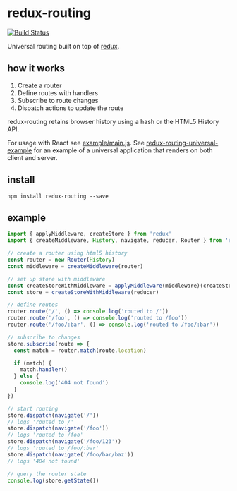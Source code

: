 # redux-routing

[![Build Status](https://travis-ci.org/callum/redux-routing.svg)](https://travis-ci.org/callum/redux-routing)

Universal routing built on top of [redux](https://github.com/rackt/redux).

## how it works

1. Create a router
2. Define routes with handlers
3. Subscribe to route changes
4. Dispatch actions to update the route

redux-routing retains browser history using a hash or the HTML5 History API.

For usage with React see [example/main.js](example/main.js). See [redux-routing-universal-example](https://github.com/callum/redux-routing-universal-example) for an example of a universal application that renders on both client and server.

## install

```
npm install redux-routing --save
```

## example

```js
import { applyMiddleware, createStore } from 'redux'
import { createMiddleware, History, navigate, reducer, Router } from 'redux-routing'

// create a router using html5 history
const router = new Router(History)
const middleware = createMiddleware(router)

// set up store with middleware
const createStoreWithMiddleware = applyMiddleware(middleware)(createStore)
const store = createStoreWithMiddleware(reducer)

// define routes
router.route('/', () => console.log('routed to /'))
router.route('/foo', () => console.log('routed to /foo'))
router.route('/foo/:bar', () => console.log('routed to /foo/:bar'))

// subscribe to changes
store.subscribe(route => {
  const match = router.match(route.location)

  if (match) {
    match.handler()
  } else {
    console.log('404 not found')
  }
})

// start routing
store.dispatch(navigate('/'))
// logs 'routed to /'
store.dispatch(navigate('/foo'))
// logs 'routed to /foo'
store.dispatch(navigate('/foo/123'))
// logs 'routed to /foo/:bar'
store.dispatch(navigate('/foo/bar/baz'))
// logs '404 not found'

// query the router state
console.log(store.getState())
```
